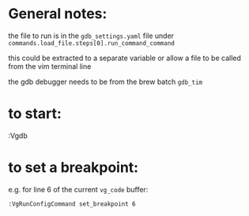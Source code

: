 # General notes:

the file to run is in the `gdb_settings.yaml` file under `commands.load_file.steps[0].run_command_command`

this could be extracted to a separate variable or allow a file to be called from the vim terminal line

the gdb debugger needs to be from the brew batch `gdb_tim`

# to start:

:Vgdb

# to set a breakpoint:

e.g. for line 6 of the current `vg_code` buffer:

```
:VgRunConfigCommand set_breakpoint 6
```
